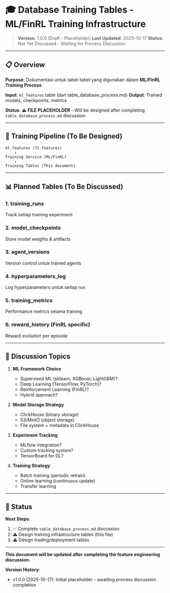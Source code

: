 # 🎓 Database Training Tables - ML/FinRL Training Infrastructure

> **Version**: 1.0.0 (Draft - Placeholder)
> **Last Updated**: 2025-10-17
> **Status**: Not Yet Discussed - Waiting for Process Discussion

---

## 📋 Overview

**Purpose**: Dokumentasi untuk tabel-tabel yang digunakan dalam **ML/FinRL Training Process**

**Input**: `ml_features` table (dari table_database_process.md)
**Output**: Trained models, checkpoints, metrics

**Status**: ⚠️ **FILE PLACEHOLDER** - Will be designed after completing `table_database_process.md` discussion

---

## 🎯 Training Pipeline (To Be Designed)

```
ml_features (72 features)
    ↓
Training Service (ML/FinRL)
    ↓
Training Tables (This document)
```

---

## 📊 Planned Tables (To Be Discussed)

### **1. training_runs**
Track setiap training experiment

### **2. model_checkpoints**
Store model weights & artifacts

### **3. agent_versions**
Version control untuk trained agents

### **4. hyperparameters_log**
Log hyperparameters untuk setiap run

### **5. training_metrics**
Performance metrics selama training

### **6. reward_history** (FinRL specific)
Reward evolution per episode

---

## 📝 Discussion Topics

1. **ML Framework Choice**
   - Supervised ML (sklearn, XGBoost, LightGBM)?
   - Deep Learning (TensorFlow, PyTorch)?
   - Reinforcement Learning (FinRL)?
   - Hybrid approach?

2. **Model Storage Strategy**
   - ClickHouse (binary storage)
   - S3/MinIO (object storage)
   - File system + metadata in ClickHouse

3. **Experiment Tracking**
   - MLflow integration?
   - Custom tracking system?
   - TensorBoard for DL?

4. **Training Strategy**
   - Batch training (periodic retrain)
   - Online learning (continuous update)
   - Transfer learning

---

## 🚧 Status

**Next Steps**:
1. ✅ Complete `table_database_process.md` discussion
2. ⚠️ Design training infrastructure tables (this file)
3. ⚠️ Design trading/deployment tables

---

**This document will be updated after completing the feature engineering discussion.**

**Version History**:
- v1.0.0 (2025-10-17): Initial placeholder - awaiting process discussion completion
